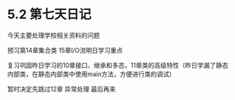 # 5.2 第七天日记

今天主要处理学校相关资料的问题

预习第14章集合类 15章I/O流明日学习重点

复习巩固昨日学习的10章接口、继承和多态，11章类的高级特性（昨日学漏了静态内部类，在静态内部类中使用main方法，方便进行类的调试）

暂时决定先跳过12章 异常处理 最后再来